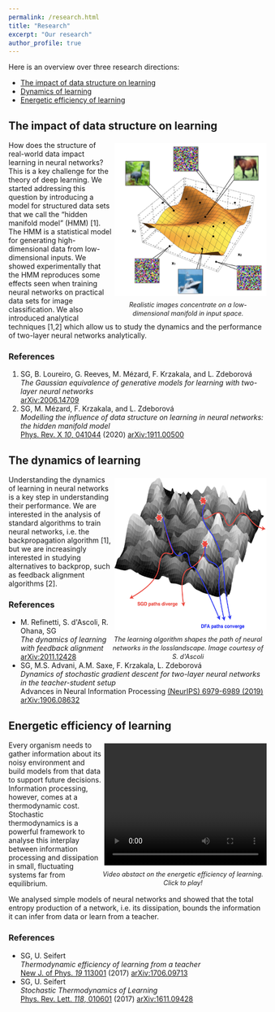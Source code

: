 ```yaml
---
permalink: /research.html
title: "Research"
excerpt: "Our research"
author_profile: true
---
```


Here is an overview over three research directions:
<ul>
  <li><a href="#structure">The impact of data structure on learning</a></li>
  <li><a href="#dynamics">Dynamics of learning</a></li>
  <li><a href="#efficiency">Energetic efficiency of learning</a></li>
</ul>

<h2 id="structure">The impact of data structure on learning</h2>

<p>
<div style="float:right; text-align:center; width:300px">
<img src="images/data_structure.png" alt="The hidden manifold"
    title="The hidden manifold" width="300" height="300" style="
    margin: 5px" /><br/>
<i style="font-size:90%">Realistic images concentrate on a low-dimensional
manifold in input space.</i>
</div>

How does the structure of real-world data impact learning in neural networks?
This is a key challenge for the theory of deep learning. We started addressing
this question by introducing a model for structured data sets that we call the
“hidden manifold model” (HMM) [1]. The HMM is a statistical model for generating
high-dimensional data from low-dimensional inputs. We showed experimentally that
the HMM reproduces some effects seen when training neural networks on practical
data sets for image classification. We also introduced analytical techniques
[1,2] which allow us to study the dynamics and the performance of two-layer
neural networks analytically.  </p>

### References

1. SG, B. Loureiro, G. Reeves, M. Mézard, F. Krzakala, and L. Zdeborová <br/>
  _The Gaussian equivalence of generative models for learning with two-layer neural networks_<br/>
  [arXiv:2006.14709](https://arxiv.org/abs/2006.14709)
2. SG, M. Mézard, F. Krzakala, and L. Zdeborová<br/>
  _Modelling the influence of data structure on learning in neural networks: the
  hidden manifold model_<br/>
  [Phys. Rev. X *10*, 041044](https://journals.aps.org/prx/abstract/10.1103/PhysRevX.10.041044)
  (2020) [arXiv:1911.00500](https://arxiv.org/abs/1909.11500)


<h2 id="dynamics">The dynamics of learning</h2>

<p>
<div style="float:right; text-align:center; width:300px">
<img src="images/dynamics.png" alt="The dynamics of learning"
    title="The dynamics of learning" width="300" height="300" style="
    margin: 5px" /><br/>
<i style="font-size:90%">The learning algorithm shapes the path of neural
networks in the losslandscape. Image courtesy of
S. d'Ascoli </i>
</div>

Understanding the dynamics of learning in neural networks is a key step in
understanding their performance. We are interested in the analysis of standard
algorithms to train neural networks, i.e. the backpropagation algorithm [1], but
we are increasingly interested in studying alternatives to backprop, such as
feedback alignment algorithms [2].  </p>

### References

- M. Refinetti, S. d'Ascoli, R. Ohana, SG<br/>
  _The dynamics of learning with feedback alignment_<br/>
  [arXiv:2011.12428](https://arxiv.org/abs/2011.12428)
- SG, M.S. Advani, A.M. Saxe, F. Krzakala, L. Zdeborová<br/>
  _Dynamics of stochastic gradient descent for two-layer neural networks in the teacher-student setup_<br/>
  Advances in Neural Information Processing [(NeurIPS) 6979-6989 (2019)](https://proceedings.neurips.cc/paper/2019/hash/cab070d53bd0d200746fb852a922064a-Abstract.html) [arXiv:1906.08632](https://arxiv.org/abs/1906.08632)



<h2 id="efficiency">Energetic efficiency of learning</h2>

<p>
<div style="float:right; text-align:center; width:320px">
<video width="320" height="240" controls style="
    margin: 5px" >
  <source src="files/NJP_video.mp4" type="video/mp4">
  <source src="files/NJP_video.webm" type="video/webm">
  Your browser does not support the video tag.
</video><br/>
<i style="font-size:90%">Video abstact on the energetic efficiency of learning. Click to play!</i>
</div>

Every organism needs to gather information about its noisy environment and build
models from that data to support future decisions. Information processing,
however, comes at a thermodynamic cost. Stochastic thermodynamics is a powerful
framework to analyse this interplay between information processing and
dissipation in small, fluctuating systems far from equilibrium.

We analysed simple models of neural networks and showed that the total entropy
production of a network, i.e. its dissipation, bounds the information it can
infer from data or learn from a teacher. </p>


### References

- SG, U. Seifert<br/>
  _Thermodynamic efficiency of learning from a teacher_<br/>
  [New J. of Phys. *19* 113001](https://iopscience.iop.org/article/10.1088/1367-2630/aa89ff/meta) (2017) [arXiv:1706.09713](https://arxiv.org/abs/1706.09713)
- SG, U. Seifert<br/>
  _Stochastic Thermodynamics of Learning_<br/>
  [Phys. Rev. Lett. *118*,
  010601](https://arxiv.org/ct?url=https%3A%2F%2Fdx.doi.org%2F10.1103%2FPhysRevLett.118.010601&v=dada96ea)
  (2017) [arXiv:1611.09428](https://arxiv.org/abs/1611.09428)

